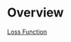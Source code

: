 
# Overview 

[Loss Function](https://nbviewer.jupyter.org/github/NicolaBernini/LectureNotes_MachineLearning/blob/master/Basic/loss_function1.ipynb)

